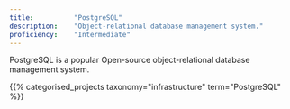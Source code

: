 ```yaml
---
title: 			"PostgreSQL"
description: 	"Object-relational database management system."
proficiency:	"Intermediate"
---
```


PostgreSQL is a popular Open-source object-relational database management system.

{{% categorised_projects taxonomy="infrastructure" term="PostgreSQL" %}}